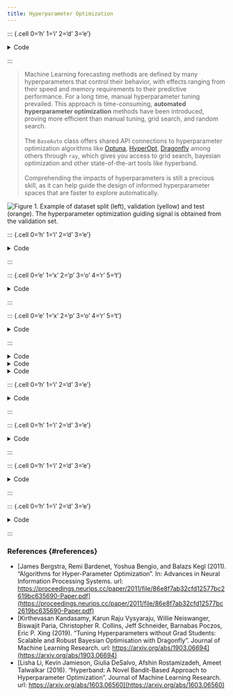 ```yaml
---
title: Hyperparameter Optimization
---
```


::: {.cell 0=‘h’ 1=‘i’ 2=‘d’ 3=‘e’}

<details>
<summary>Code</summary>

``` python
%load_ext autoreload
%autoreload 2
```

</details>

:::

> Machine Learning forecasting methods are defined by many
> hyperparameters that control their behavior, with effects ranging from
> their speed and memory requirements to their predictive performance.
> For a long time, manual hyperparameter tuning prevailed. This approach
> is time-consuming, **automated hyperparameter optimization** methods
> have been introduced, proving more efficient than manual tuning, grid
> search, and random search.<br><br> The `BaseAuto` class offers shared
> API connections to hyperparameter optimization algorithms like
> [Optuna](https://docs.ray.io/en/latest/tune/examples/bayesopt_example.html),
> [HyperOpt](https://docs.ray.io/en/latest/tune/examples/hyperopt_example.html),
> [Dragonfly](https://docs.ray.io/en/latest/tune/examples/dragonfly_example.html)
> among others through `ray`, which gives you access to grid search,
> bayesian optimization and other state-of-the-art tools like
> hyperband.<br><br>Comprehending the impacts of hyperparameters is
> still a precious skill, as it can help guide the design of informed
> hyperparameter spaces that are faster to explore automatically.

![Figure 1. Example of dataset split (left), validation (yellow) and
test (orange). The hyperparameter optimization guiding signal is
obtained from the validation set.](imgs_models/data_splits.png)

::: {.cell 0=‘h’ 1=‘i’ 2=‘d’ 3=‘e’}

<details>
<summary>Code</summary>

``` python
from fastcore.test import test_eq
from nbdev.showdoc import show_doc
```

</details>

:::

::: {.cell 0=‘e’ 1=‘x’ 2=‘p’ 3=‘o’ 4=‘r’ 5=‘t’}

<details>
<summary>Code</summary>

``` python
from copy import deepcopy
from os import cpu_count

import torch
import pytorch_lightning as pl

from pytorch_lightning.callbacks import TQDMProgressBar
from ray import air, tune
from ray.tune.integration.pytorch_lightning import TuneReportCallback
from ray.tune.search.basic_variant import BasicVariantGenerator
```

</details>

:::

::: {.cell 0=‘e’ 1=‘x’ 2=‘p’ 3=‘o’ 4=‘r’ 5=‘t’}

<details>
<summary>Code</summary>

``` python
class BaseAuto(pl.LightningModule):
    """
    Class for Automatic Hyperparameter Optimization, it builds on top of `ray` to 
    give access to a wide variety of hyperparameter optimization tools ranging 
    from classic grid search, to Bayesian optimization and HyperBand algorithm.

    The validation loss to be optimized is defined by the `config['loss']` dictionary
    value, the config also contains the rest of the hyperparameter search space.

    It is important to note that the success of this hyperparameter optimization
    heavily relies on a strong correlation between the validation and test periods.

    **Parameters:**<br>
    `cls_model`: PyTorch/PyTorchLightning model, see `neuralforecast.models` [collection here](https://nixtla.github.io/neuralforecast/models.html).<br>
    `h`: int, forecast horizon.<br>
    `loss`: PyTorch module, instantiated train loss class from [losses collection](https://nixtla.github.io/neuralforecast/losses.pytorch.html).<br>
    `valid_loss`: PyTorch module=`loss`, instantiated valid loss class from [losses collection](https://nixtla.github.io/neuralforecast/losses.pytorch.html).<br>
    `config`: dict, dictionary with ray.tune defined search space.<br>
    `search_alg`: ray.tune.search variant, BasicVariantGenerator, HyperOptSearch, DragonflySearch, TuneBOHB for details
        see [tune.search](https://docs.ray.io/en/latest/tune/api_docs/suggestion.html#).<br>
    `num_samples`: int, number of hyperparameter optimization steps/samples.<br>
    `cpus`: int, number of cpus to use during optimization, default all available.<br>
    `gpus`: int, number of gpus to use during optimization, default all available.<br>
    `refit_wo_val`: bool, number of gpus to use during optimization, default all available.<br>
    `verbose`: bool, wether print partial outputs.<br>
    `alias`: str, optional,  Custom name of the model.<br>
    """
    def __init__(self, 
                 cls_model,
                 h,
                 loss,
                 valid_loss,
                 config, 
                 search_alg=BasicVariantGenerator(random_state=1),
                 num_samples=10,
                 cpus=cpu_count(),
                 gpus=torch.cuda.device_count(),
                 refit_with_val=False,
                 verbose=False,
                 alias=None):
        super(BaseAuto, self).__init__()
        self.save_hyperparameters() # Allows instantiation from a checkpoint from class

        if config.get('h', None) is not None:
            raise Exception("Please use `h` init argument instead of `config['h']`.")
        if config.get('loss', None) is not None:
            raise Exception("Please use `loss` init argument instead of `config['loss']`.")
        if config.get('valid_loss', None) is not None:
            raise Exception("Please use `valid_loss` init argument instead of `config['valid_loss']`.")

        # Deepcopy to avoid modifying the original config
        config_base = deepcopy(config)

        # Add losses to config and protect valid_loss default
        config_base['h'] = h
        config_base['loss'] = loss
        if valid_loss is None:
            valid_loss = loss
        config_base['valid_loss'] = valid_loss
        
        self.h = h
        self.cls_model = cls_model
        
        self.config = config_base
        self.loss = self.config['loss']
        self.valid_loss = self.config['valid_loss']

        # This attribute helps to protect 
        # model and datasets interactions protections
        if 'early_stop_patience_steps' in config.keys():
            self.early_stop_patience_steps = 1
        else:
            self.early_stop_patience_steps = -1

        self.num_samples = num_samples
        self.search_alg = search_alg
        self.cpus = cpus
        self.gpus = gpus
        self.refit_with_val = refit_with_val
        self.verbose = verbose
        self.alias = alias

        # Base Class attributes
        self.SAMPLING_TYPE = cls_model.SAMPLING_TYPE
    
    def __repr__(self):
        return type(self).__name__ if self.alias is None else self.alias
    
    def _train_tune(self, config_step, cls_model, dataset, val_size, test_size):
        """ BaseAuto._train_tune

        Internal function that instantiates a NF class model, then automatically
        explores the validation loss (ptl/val_loss) on which the hyperparameter 
        exploration is based.

        **Parameters:**<br>
        `config_step`: Dict, initialization parameters of a NF model.<br>
        `cls_model`: NeuralForecast model class, yet to be instantiated.<br>
        `dataset`: NeuralForecast dataset, to fit the model.<br>
        `val_size`: int, validation size for temporal cross-validation.<br>
        `test_size`: int, test size for temporal cross-validation.<br>
        """
        metrics = {"loss": "ptl/val_loss"}
        callbacks = [TQDMProgressBar(), TuneReportCallback(metrics, on="validation_end")]
        if 'callbacks' in config_step.keys():
            callbacks += config_step['callbacks']
        config_step = {**config_step, **{'callbacks': callbacks}}

        # Protect dtypes from tune samplers
        if 'batch_size' in config_step.keys():
            config_step['batch_size'] = int(config_step['batch_size'])
        if 'windows_batch_size' in config_step.keys():
            config_step['windows_batch_size'] = int(config_step['windows_batch_size'])

        # Tune session receives validation signal
        # from the specialized PL TuneReportCallback
        _ = self._fit_model(cls_model=cls_model,
                                config=config_step,
                                dataset=dataset,
                                val_size=val_size,
                                test_size=test_size)

    def _tune_model(self, cls_model, dataset, val_size, test_size,
                cpus, gpus, verbose, num_samples, search_alg, config):
        train_fn_with_parameters = tune.with_parameters(
            self._train_tune,
            cls_model=cls_model,
            dataset=dataset,
            val_size=val_size,
            test_size=test_size,
        )

        # Device
        if gpus > 0:
            device_dict = {'gpu':gpus}
        else:
            device_dict = {'cpu':cpus}

        tuner = tune.Tuner(
            tune.with_resources(train_fn_with_parameters, device_dict),
            run_config=air.RunConfig(
                verbose=verbose,
                #checkpoint_config=air.CheckpointConfig(
                    #num_to_keep=0,
                    #keep_checkpoints_num=None
                #)
            ),
            tune_config=tune.TuneConfig(
                metric="loss",
                mode="min",
                num_samples=num_samples, 
                search_alg=search_alg
            ),
            param_space=config,
        )
        results = tuner.fit()
        return results
    
    def _fit_model(self, cls_model, config,
                   dataset, val_size, test_size):
        model = cls_model(**config)
        model.fit(
            dataset,
            val_size=val_size, 
            test_size=test_size
        )
        return model

    def fit(self, dataset, val_size=0, test_size=0, random_seed=None):
        """ BaseAuto.fit

        Perform the hyperparameter optimization as specified by the BaseAuto configuration 
        dictionary `config`.

        The optimization is performed on the `TimeSeriesDataset` using temporal cross validation with 
        the validation set that sequentially precedes the test set.

        **Parameters:**<br>
        `dataset`: NeuralForecast's `TimeSeriesDataset` see details [here](https://nixtla.github.io/neuralforecast/tsdataset.html)<br>
        `val_size`: int, size of temporal validation set (needs to be bigger than 0).<br>
        `test_size`: int, size of temporal test set (default 0).<br>
        `random_seed`: int=None, random_seed for hyperparameter exploration algorithms, not yet implemented.<br>
        **Returns:**<br>
        `self`: fitted instance of `BaseAuto` with best hyperparameters and results<br>.
        """
        #we need val_size > 0 to perform
        #hyperparameter selection.
        search_alg = deepcopy(self.search_alg)
        val_size = val_size if val_size > 0 else self.h
        results = self._tune_model(
            cls_model=self.cls_model,
            dataset=dataset,
            val_size=val_size, 
            test_size=test_size, 
            cpus=self.cpus,
            gpus=self.gpus,
            verbose=self.verbose,
            num_samples=self.num_samples, 
            search_alg=search_alg, 
            config=self.config
        )
        best_config = results.get_best_result().config
        #self.model = self.cls_model(**best_config)
        #self.model.fit(
        #    dataset=dataset, 
        #    val_size=val_size * (1 - self.refit_with_val), 
        #    test_size=test_size,
        #)
        self.model = self._fit_model(cls_model=self.cls_model,
                                     config=best_config,
                                     dataset=dataset,
                                     val_size=val_size * (1 - self.refit_with_val),
                                     test_size=test_size)
        self.results = results
        
    def predict(self, dataset, step_size=1, **data_kwargs):
        """ BaseAuto.predict

        Predictions of the best performing model on validation.

        **Parameters:**<br>
        `dataset`: NeuralForecast's `TimeSeriesDataset` see details [here](https://nixtla.github.io/neuralforecast/tsdataset.html)<br>
        `step_size`: int, steps between sequential predictions, (default 1).<br>
        `**data_kwarg`: additional parameters for the dataset module.<br>
        `random_seed`: int=None, random_seed for hyperparameter exploration algorithms (not implemented).<br>
        **Returns:**<br>
        `y_hat`: numpy predictions of the `NeuralForecast` model.<br>
        """
        return self.model.predict(dataset=dataset, 
                                  step_size=step_size, **data_kwargs)

    def set_test_size(self, test_size):
        self.model.set_test_size(test_size)

    def get_test_size(self):
        return self.model.test_size
    
    def save(self, path):
        """ BaseAuto.save

        Save the fitted model to disk.

        **Parameters:**<br>
        `path`: str, path to save the model.<br>
        """
        self.model.trainer.save_checkpoint(path)
```

</details>

:::

<details>
<summary>Code</summary>

``` python
show_doc(BaseAuto, title_level=3)
```

</details>
<details>
<summary>Code</summary>

``` python
show_doc(BaseAuto.fit, title_level=3)
```

</details>
<details>
<summary>Code</summary>

``` python
show_doc(BaseAuto.predict, title_level=3)
```

</details>

::: {.cell 0=‘h’ 1=‘i’ 2=‘d’ 3=‘e’}

<details>
<summary>Code</summary>

``` python
import logging
import warnings
warnings.filterwarnings("ignore")

import pytorch_lightning as pl
logging.getLogger("pytorch_lightning").setLevel(logging.ERROR)
warnings.filterwarnings("ignore")
```

</details>

:::

::: {.cell 0=‘h’ 1=‘i’ 2=‘d’ 3=‘e’}

<details>
<summary>Code</summary>

``` python
import pandas as pd
from neuralforecast.models.mlp import MLP
from neuralforecast.utils import AirPassengersDF as Y_df
from neuralforecast.tsdataset import TimeSeriesDataset
from neuralforecast.losses.pytorch import MAE, MSE

Y_train_df = Y_df[Y_df.ds<='1959-12-31'] # 132 train
Y_test_df = Y_df[Y_df.ds>'1959-12-31']   # 12 test

dataset, *_ = TimeSeriesDataset.from_df(Y_train_df)
config = {
    "hidden_size": tune.choice([512]),
    "num_layers": tune.choice([3, 4]),
    "input_size": 12,
    "max_steps": 10,
    "val_check_steps": 1
}
auto = BaseAuto(h=12, loss=MAE(), valid_loss=MSE(), cls_model=MLP, config=config, num_samples=2, cpus=1, gpus=0)
auto.fit(dataset=dataset)
y_hat = auto.predict(dataset=dataset)
```

</details>

:::

::: {.cell 0=‘h’ 1=‘i’ 2=‘d’ 3=‘e’}

<details>
<summary>Code</summary>

``` python
Y_test_df['AutoMLP'] = y_hat

pd.concat([Y_train_df, Y_test_df]).drop('unique_id', axis=1).set_index('ds').plot()
```

</details>

:::

::: {.cell 0=‘h’ 1=‘i’ 2=‘d’ 3=‘e’}

<details>
<summary>Code</summary>

``` python
# Unit tests to guarantee that losses are correctly instantiated
import pandas as pd
from neuralforecast.models.mlp import MLP
from neuralforecast.utils import AirPassengersDF as Y_df
from neuralforecast.tsdataset import TimeSeriesDataset
from neuralforecast.losses.pytorch import MAE, MSE

Y_train_df = Y_df[Y_df.ds<='1959-12-31'] # 132 train
Y_test_df = Y_df[Y_df.ds>'1959-12-31']   # 12 test

dataset, *_ = TimeSeriesDataset.from_df(Y_train_df)
config = {
    "hidden_size": tune.choice([512]),
    "num_layers": tune.choice([3, 4]),
    "input_size": 12,
    "max_steps": 1,
    "val_check_steps": 1
}

# Test instantiation
auto = BaseAuto(h=12, loss=MAE(), valid_loss=MSE(), 
                cls_model=MLP, config=config, num_samples=2, cpus=1, gpus=0)
test_eq(str(type(auto.loss)), "<class 'neuralforecast.losses.pytorch.MAE'>")
test_eq(str(type(auto.valid_loss)), "<class 'neuralforecast.losses.pytorch.MSE'>")

# Test validation default
auto = BaseAuto(h=12, loss=MSE(), valid_loss=None,
                cls_model=MLP, config=config, num_samples=2, cpus=1, gpus=0)
test_eq(str(type(auto.loss)), "<class 'neuralforecast.losses.pytorch.MSE'>")
test_eq(str(type(auto.valid_loss)), "<class 'neuralforecast.losses.pytorch.MSE'>")
```

</details>

:::

### References {#references}

-   [James Bergstra, Remi Bardenet, Yoshua Bengio, and Balazs Kegl
    (2011). “Algorithms for Hyper-Parameter Optimization”. In: Advances
    in Neural Information Processing Systems. url:
    https://proceedings.neurips.cc/paper/2011/file/86e8f7ab32cfd12577bc2619bc635690-Paper.pdf](https://proceedings.neurips.cc/paper/2011/file/86e8f7ab32cfd12577bc2619bc635690-Paper.pdf)
-   [Kirthevasan Kandasamy, Karun Raju Vysyaraju, Willie Neiswanger,
    Biswajit Paria, Christopher R. Collins, Jeff Schneider, Barnabas
    Poczos, Eric P. Xing (2019). “Tuning Hyperparameters without Grad
    Students: Scalable and Robust Bayesian Optimisation with Dragonfly”.
    Journal of Machine Learning Research. url:
    https://arxiv.org/abs/1903.06694](https://arxiv.org/abs/1903.06694)
-   [Lisha Li, Kevin Jamieson, Giulia DeSalvo, Afshin Rostamizadeh,
    Ameet Talwalkar (2016). “Hyperband: A Novel Bandit-Based Approach to
    Hyperparameter Optimization”. Journal of Machine Learning Research.
    url:
    https://arxiv.org/abs/1603.06560](https://arxiv.org/abs/1603.06560)

